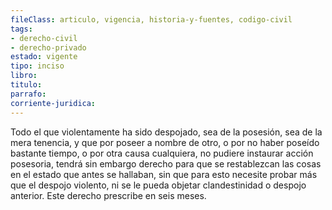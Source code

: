 ```yaml
---
fileClass: articulo, vigencia, historia-y-fuentes, codigo-civil
tags:
- derecho-civil
- derecho-privado
estado: vigente
tipo: inciso
libro:
titulo:
parrafo:
corriente-juridica:
---
```

Todo el que violentamente ha sido despojado, sea de la posesión, sea de la mera tenencia, y que por poseer a nombre de otro, o por no haber poseído bastante tiempo, o por otra causa cualquiera, no pudiere instaurar acción posesoria, tendrá sin embargo derecho para que se restablezcan las cosas en el estado que antes se hallaban, sin que para esto necesite probar más que el despojo violento, ni se le pueda objetar clandestinidad o despojo anterior. Este derecho prescribe en seis meses.